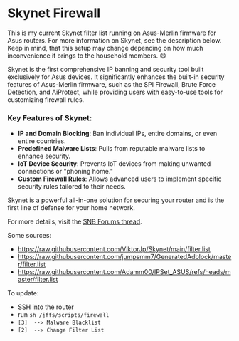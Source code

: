 # Skynet Firewall

This is my current Skynet filter list running on Asus-Merlin firmware for Asus routers. For more information on Skynet, see the description below. Keep in mind, that this setup may change depending on how much inconvenience it brings to the household members. 😄

Skynet is the first comprehensive IP banning and security tool built exclusively for Asus devices. It significantly enhances the built-in security features of Asus-Merlin firmware, such as the SPI Firewall, Brute Force Detection, and AiProtect, while providing users with easy-to-use tools for customizing firewall rules.

### Key Features of Skynet:
- **IP and Domain Blocking**: Ban individual IPs, entire domains, or even entire countries.
- **Predefined Malware Lists**: Pulls from reputable malware lists to enhance security.
- **IoT Device Security**: Prevents IoT devices from making unwanted connections or "phoning home."
- **Custom Firewall Rules**: Allows advanced users to implement specific security rules tailored to their needs.

Skynet is a powerful all-in-one solution for securing your router and is the first line of defense for your home network.

For more details, visit the [SNB Forums thread](https://www.snbforums.com/threads/skynet-router-firewall-security-enhancements.16798/).

Some sources:
- https://raw.githubusercontent.com/ViktorJp/Skynet/main/filter.list
- https://raw.githubusercontent.com/jumpsmm7/GeneratedAdblock/master/filter.list
- https://raw.githubusercontent.com/Adamm00/IPSet_ASUS/refs/heads/master/filter.list

To update:
- SSH into the router
- run `sh /jffs/scripts/firewall`
- `[3]  --> Malware Blacklist`
- `[2]  --> Change Filter List`
